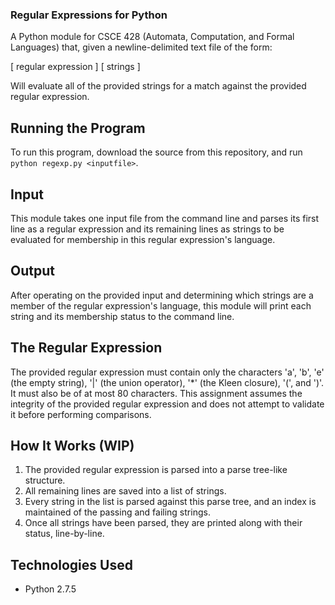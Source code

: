 ### Regular Expressions for Python ###

A Python module for CSCE 428 (Automata, Computation, and Formal Languages) that, given a newline-delimited text file of the form:

[ regular expression ]
[ strings ]

Will evaluate all of the provided strings for a match against the provided regular expression.

## Running the Program ##
To run this program, download the source from this repository, and run `python regexp.py <inputfile>`.

## Input ##
This module takes one input file from the command line and parses its first line as a regular expression and its remaining
lines as strings to be evaluated for membership in this regular expression's language.

## Output ##
After operating on the provided input and determining which strings are a member of the regular expression's language,
this module will print each string and its membership status to the command line.

## The Regular Expression ##
The provided regular expression must contain only the characters 'a', 'b', 'e' (the empty string), '|' (the union operator), 
'\*' (the Kleen closure), '(', and ')'. It must also be of at most 80 characters. This assignment assumes the integrity of the 
provided regular expression and does not attempt to validate it before performing comparisons.

## How It Works (WIP) ##
1) The provided regular expression is parsed into a parse tree-like structure.
2) All remaining lines are saved into a list of strings.
2) Every string in the list is parsed against this parse tree, and an index is maintained of the passing and failing strings.
3) Once all strings have been parsed, they are printed along with their status, line-by-line.

## Technologies Used ##
- Python 2.7.5
